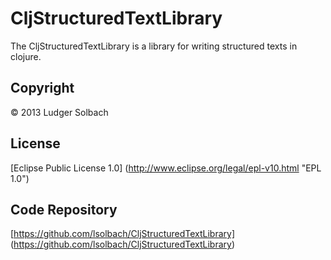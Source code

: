 CljStructuredTextLibrary
========================
The CljStructuredTextLibrary is a library for writing structured texts in clojure.

Copyright
---------
© 2013 Ludger Solbach

License
-------
[Eclipse Public License 1.0] (http://www.eclipse.org/legal/epl-v10.html "EPL 1.0")

Code Repository
---------------
[https://github.com/lsolbach/CljStructuredTextLibrary] (https://github.com/lsolbach/CljStructuredTextLibrary)

